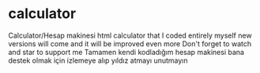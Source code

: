 # calculator
Calculator/Hesap makinesi
html calculator that I coded entirely myself new versions will come and it will be improved even more Don't forget to watch and star to support me
Tamamen kendi kodladığım hesap makinesi bana destek olmak için izlemeye alıp yıldız atmayı unutmayın
